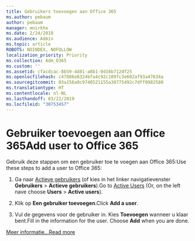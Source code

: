 ```yaml
---
title: Gebruikers toevoegen aan Office 365
ms.author: pebaum
author: pebaum
manager: mnirkhe
ms.date: 2/24/2018
ms.audience: Admin
ms.topic: article
ROBOTS: NOINDEX, NOFOLLOW
localization_priority: Priority
ms.collection: Adm_O365
ms.custom: ''
ms.assetid: cfacdcac-8b59-4d81-a8b1-0d16b712df25
ms.openlocfilehash: c47086e8324bfa4c92c109fc3e602af93a47634a
ms.sourcegitcommit: 03a156a9c9740521155a30775492c7dff0982588
ms.translationtype: HT
ms.contentlocale: nl-NL
ms.lasthandoff: 03/22/2019
ms.locfileid: "30753457"
---
```

# <a name="add-a-user-to-office-365"></a><span data-ttu-id="8f04d-102">Gebruiker toevoegen aan Office 365</span><span class="sxs-lookup"><span data-stu-id="8f04d-102">Add user to Office 365</span></span>

<span data-ttu-id="8f04d-103">Gebruik deze stappen om een gebruiker toe te voegen aan Office 365:</span><span class="sxs-lookup"><span data-stu-id="8f04d-103">Use these steps to add a user to Office 365:</span></span>
  
1. <span data-ttu-id="8f04d-104">Ga naar [Actieve gebruikers](https://admin.microsoft.com/Adminportal/Home?source=applauncher#/users) (of kies in het linker navigatievenster **Gebruikers** \> **Actieve gebruikers**).</span><span class="sxs-lookup"><span data-stu-id="8f04d-104">Go to [Active Users](https://admin.microsoft.com/Adminportal/Home?source=applauncher#/users) (Or, on the left nave choose **Users** \> **Active users**).</span></span>
    
2. <span data-ttu-id="8f04d-105">Klik op **Een gebruiker toevoegen**.</span><span class="sxs-lookup"><span data-stu-id="8f04d-105">Click **Add a user**.</span></span>
    
3. <span data-ttu-id="8f04d-p101">Vul de gegevens voor de gebruiker in. Kies **Toevoegen** wanneer u klaar bent.</span><span class="sxs-lookup"><span data-stu-id="8f04d-p101">Fill in the information for the user. Choose **Add** when you are done.</span></span> 
    
[<span data-ttu-id="8f04d-108">Meer informatie...</span><span class="sxs-lookup"><span data-stu-id="8f04d-108">Read more</span></span>](https://support.office.com/article/1970f7d6-03b5-442f-b385-5880b9c256ec)
  


